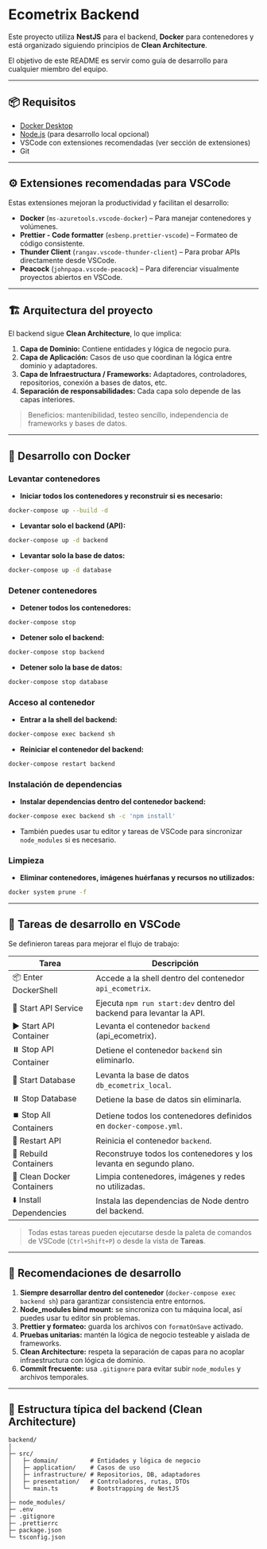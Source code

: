 # Ecometrix Backend

Este proyecto utiliza **NestJS** para el backend, **Docker** para contenedores y está organizado siguiendo principios de **Clean Architecture**.

El objetivo de este README es servir como guía de desarrollo para cualquier miembro del equipo.

---

## 📦 Requisitos

- [Docker Desktop](https://www.docker.com/products/docker-desktop)
- [Node.js](https://nodejs.org/) (para desarrollo local opcional)
- VSCode con extensiones recomendadas (ver sección de extensiones)
- Git

---

## ⚙️ Extensiones recomendadas para VSCode

Estas extensiones mejoran la productividad y facilitan el desarrollo:

- **Docker** (`ms-azuretools.vscode-docker`) – Para manejar contenedores y volúmenes.
- **Prettier - Code formatter** (`esbenp.prettier-vscode`) – Formateo de código consistente.
- **Thunder Client** (`rangav.vscode-thunder-client`) – Para probar APIs directamente desde VSCode.
- **Peacock** (`johnpapa.vscode-peacock`) – Para diferenciar visualmente proyectos abiertos en VSCode.

---

## 🏗 Arquitectura del proyecto

El backend sigue **Clean Architecture**, lo que implica:

1. **Capa de Dominio:** Contiene entidades y lógica de negocio pura.
2. **Capa de Aplicación:** Casos de uso que coordinan la lógica entre dominio y adaptadores.
3. **Capa de Infraestructura / Frameworks:** Adaptadores, controladores, repositorios, conexión a bases de datos, etc.
4. **Separación de responsabilidades:** Cada capa solo depende de las capas interiores.

> Beneficios: mantenibilidad, testeo sencillo, independencia de frameworks y bases de datos.

---

## 🐳 Desarrollo con Docker

### Levantar contenedores

- **Iniciar todos los contenedores y reconstruir si es necesario:**

```bash
docker-compose up --build -d
```

- **Levantar solo el backend (API):**

```bash
docker-compose up -d backend
```

- **Levantar solo la base de datos:**

```bash
docker-compose up -d database
```

### Detener contenedores

- **Detener todos los contenedores:**

```bash
docker-compose stop
```

- **Detener solo el backend:**

```bash
docker-compose stop backend
```

- **Detener solo la base de datos:**

```bash
docker-compose stop database
```

### Acceso al contenedor

- **Entrar a la shell del backend:**

```bash
docker-compose exec backend sh
```

- **Reiniciar el contenedor del backend:**

```bash
docker-compose restart backend
```

### Instalación de dependencias

- **Instalar dependencias dentro del contenedor backend:**

```bash
docker-compose exec backend sh -c 'npm install'
```

- También puedes usar tu editor y tareas de VSCode para sincronizar `node_modules` si es necesario.

### Limpieza

- **Eliminar contenedores, imágenes huérfanas y recursos no utilizados:**

```bash
docker system prune -f
```

---

## 🚀 Tareas de desarrollo en VSCode

Se definieron tareas para mejorar el flujo de trabajo:

| Tarea                      | Descripción                                                          |
| -------------------------- | -------------------------------------------------------------------- |
| 📦 Enter DockerShell       | Accede a la shell dentro del contenedor `api_ecometrix`.             |
| 🚀 Start API Service       | Ejecuta `npm run start:dev` dentro del backend para levantar la API. |
| ▶️ Start API Container     | Levanta el contenedor `backend` (api_ecometrix).                     |
| ⏸️ Stop API Container      | Detiene el contenedor `backend` sin eliminarlo.                      |
| 🔄 Start Database          | Levanta la base de datos `db_ecometrix_local`.                       |
| ⏸️ Stop Database           | Detiene la base de datos sin eliminarla.                             |
| ⏹️ Stop All Containers     | Detiene todos los contenedores definidos en `docker-compose.yml`.    |
| 🔄 Restart API             | Reinicia el contenedor `backend`.                                    |
| 🔨 Rebuild Containers      | Reconstruye todos los contenedores y los levanta en segundo plano.   |
| 🧹 Clean Docker Containers | Limpia contenedores, imágenes y redes no utilizadas.                 |
| ⬇️ Install Dependencies    | Instala las dependencias de Node dentro del backend.                 |

> Todas estas tareas pueden ejecutarse desde la paleta de comandos de VSCode (`Ctrl+Shift+P`) o desde la vista de **Tareas**.

---

## 📝 Recomendaciones de desarrollo

1. **Siempre desarrollar dentro del contenedor** (`docker-compose exec backend sh`) para garantizar consistencia entre entornos.
2. **Node_modules bind mount:** se sincroniza con tu máquina local, así puedes usar tu editor sin problemas.
3. **Prettier y formateo:** guarda los archivos con `formatOnSave` activado.
4. **Pruebas unitarias:** mantén la lógica de negocio testeable y aislada de frameworks.
5. **Clean Architecture:** respeta la separación de capas para no acoplar infraestructura con lógica de dominio.
6. **Commit frecuente:** usa `.gitignore` para evitar subir `node_modules` y archivos temporales.

---

## 📁 Estructura típica del backend (Clean Architecture)

```
backend/
│
├─ src/
│   ├─ domain/         # Entidades y lógica de negocio
│   ├─ application/    # Casos de uso
│   ├─ infrastructure/ # Repositorios, DB, adaptadores
│   ├─ presentation/   # Controladores, rutas, DTOs
│   └─ main.ts         # Bootstrapping de NestJS
│
├─ node_modules/
├─ .env
├─ .gitignore
├─ .prettierrc
├─ package.json
└─ tsconfig.json
```

